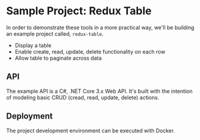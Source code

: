 # Sample Project: Redux Table

In order to demonstrate these tools in a more practical way, we'll be building an example project called, `redux-table`.

- Display a table
- Enable create, read, update, delete functionality on each row
- Allow table to paginate across data

## API

The example API is a C#, .NET Core 3.x Web API. It's built with the intention of modeling basic CRUD (cread, read, update, delete) actions.

## Deployment

The project development environment can be executed with Docker.